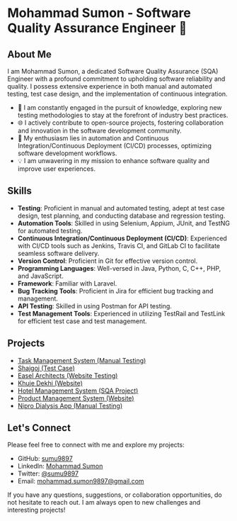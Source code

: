 # Mohammad Sumon - Software Quality Assurance Engineer 👋

## About Me

I am Mohammad Sumon, a dedicated Software Quality Assurance (SQA) Engineer with a profound commitment to upholding software reliability and quality. I possess extensive experience in both manual and automated testing, test case design, and the implementation of continuous integration.

- 🔬 I am constantly engaged in the pursuit of knowledge, exploring new testing methodologies to stay at the forefront of industry best practices.
- 🌐 I actively contribute to open-source projects, fostering collaboration and innovation in the software development community.
- 🚀 My enthusiasm lies in automation and Continuous Integration/Continuous Deployment (CI/CD) processes, optimizing software development workflows.
- 💡 I am unwavering in my mission to enhance software quality and improve user experiences.

## Skills

- **Testing**: Proficient in manual and automated testing, adept at test case design, test planning, and conducting database and regression testing.
- **Automation Tools**: Skilled in using Selenium, Appium, JUnit, and TestNG for automated testing.
- **Continuous Integration/Continuous Deployment (CI/CD)**: Experienced with CI/CD tools such as Jenkins, Travis CI, and GitLab CI to facilitate seamless software delivery.
- **Version Control**: Proficient in Git for effective version control.
- **Programming Languages**: Well-versed in Java, Python, C, C++, PHP, and JavaScript.
- **Framework**: Familiar with Laravel.
- **Bug Tracking Tools**: Proficient in Jira for efficient bug tracking and management.
- **API Testing**: Skilled in using Postman for API testing.
- **Test Management Tools**: Experienced in utilizing TestRail and TestLink for efficient test case and test management.

## Projects

- [Task Management System (Manual Testing)](https://github.com/sumu9897/Task-Management)
- [Shajgoj (Test Case)](https://github.com/sumu9897/Test-Case/tree/main/Shajgoj)
- [Easel Architects (Website Testing)](https://github.com/sumu9897/Easel-Architects)
- [Khuje Dekhi (Website)](https://khujedekhi.com/)
- [Hotel Management System (SQA Project)](https://github.com/sumu9897/S-Q-T)
- [Product Management System (Website)](https://github.com/sumu9897/Product-Management-System)
- [Nipro Dialysis App (Manual Testing)](https://github.com/sumu9897/Nipro-Dialysis-App)

## Let's Connect

Please feel free to connect with me and explore my projects:

- GitHub: [sumu9897](https://github.com/sumu9897)
- LinkedIn: [Mohammad Sumon](https://www.linkedin.com/in/md-sumon9897/)
- Twitter: [@sumu9897](https://twitter.com/sumu9897)
- Email: mohammad.sumon9897@gmail.com

If you have any questions, suggestions, or collaboration opportunities, do not hesitate to reach out. I am always open to new challenges and interesting projects!

